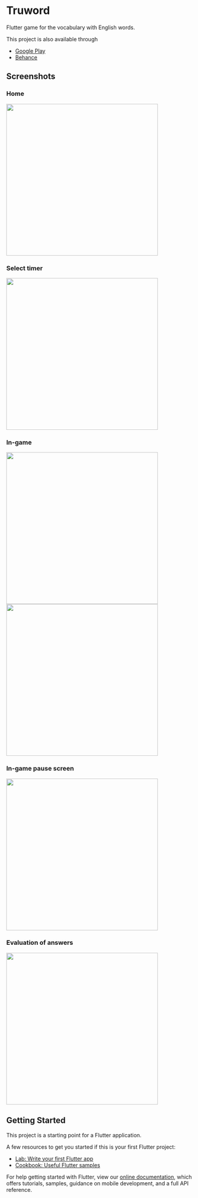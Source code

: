 # Truword

Flutter game for the vocabulary with English words.

This project is also available through 

- [Google Play](https://play.google.com/store/apps/details?id=com.franca.game.truword)
- [Behance](https://www.behance.net/denmind)

## Screenshots

### Home
<img src="https://raw.githubusercontent.com/pendraic/truword/main/docs/home.png" width="400"/>

### Select timer
<img src="https://raw.githubusercontent.com/pendraic/truword/main/docs/timer.png" width="400"/>

### In-game
<img src="https://raw.githubusercontent.com/pendraic/truword/main/docs/word_true.png" width="400"/>
<img src="https://raw.githubusercontent.com/pendraic/truword/main/docs/word_false.png" width="400"/>

### In-game pause screen
<img src="https://raw.githubusercontent.com/pendraic/truword/main/docs/pause.png" width="400"/>

### Evaluation of answers
<img src="https://raw.githubusercontent.com/pendraic/truword/main/docs/evaluation.png" width="400"/>

## Getting Started

This project is a starting point for a Flutter application.

A few resources to get you started if this is your first Flutter project:

- [Lab: Write your first Flutter app](https://flutter.dev/docs/get-started/codelab)
- [Cookbook: Useful Flutter samples](https://flutter.dev/docs/cookbook)

For help getting started with Flutter, view our
[online documentation](https://flutter.dev/docs), which offers tutorials,
samples, guidance on mobile development, and a full API reference.
